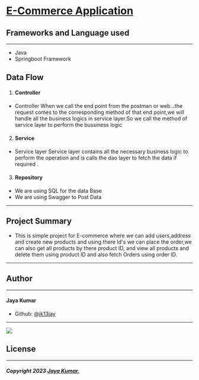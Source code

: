   # [E-Commerce Application]()

## Frameworks and Language used
___
* Java
* Springboot Framework 

## Data Flow
1. #### Controller
* Controller When we call the end point from the postman or web...the request comes to the corresponding method of that end point,we will handle all the business logics in service layer.So we call the method of service layer to perform the bussiness logic

2. #### Service
* Service layer Service layer contains all the necessary business logic to perform the operation and is calls the dao layer to fetch the data if required .

3. #### Repository
* We are using SQL for the data Base
* We are using Swagger to Post Data

___

## Project Summary

* This is simple project for E-commerce where we can add users,address and create new products and using there Id's we can place the order,we can also get all products by there product ID, and view all products  and delete them using product ID and also fetch Orders using order ID. 
___


## Author
___
 #### Jaya Kumar

 
 * Github: [@jk13jay]()

___



 ![](https://images.app.goo.gl/QUZv5TVJvov1H8x5A)

 ## License
 ___
 ##### Copyright 2023 [Jaya Kumar.]()
  




